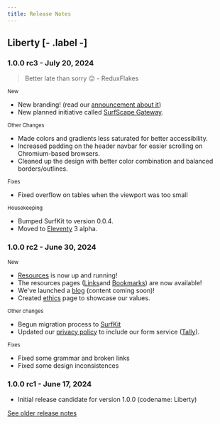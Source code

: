 ```yaml
---
title: Release Notes
---
```


## Liberty [- .label -]

### **1.0.0 rc3** - July 20, 2024

> Better late than sorry 😔 - ReduxFlakes

<p><small>New</small></p>

- New branding! (read our [announcement about it](/news/new-branding-and-look/))
- New planned initiative called [SurfScape Gateway](/initiatives/gateway/).

<p><small>Other Changes</small></p>

- Made colors and gradients less saturated for better accessibility.
- Increased padding on the header navbar for easier scrolling on Chromium-based browsers.
- Cleaned up the design with better color combination and balanced borders/outlines.

<p><small>Fixes</small></p>

- Fixed overflow on tables when the viewport was too small

<p><small>Housekeeping</small></p>

- Bumped SurfKit to version 0.0.4.
- Moved to [Eleventy](https://www.11ty.dev/) 3 alpha.

### **1.0.0 rc2** - June 30, 2024

<p><small>New</small></p>

- [Resources](/resources) is now up and running!
- The resources pages ([Links](/resources/links)and [Bookmarks](/resources/bookmakrs)) are now available!
- We've launched a [blog](/interwebs) (content coming soon)!
- Created [ethics](/about/ethics) page to showcase our values.

<p><small>Other changes</small></p>

- Begun migration process to [SurfKit](https://github.com/surfscape/surfkit)
- Updated our [privacy policy](/privacy-policy) to include our form service ([Tally](https://tally.so/)).

<p><small>Fixes</small></p>

- Fixed some grammar and broken links
- Fixed some design inconsistences

### **1.0.0 rc1** - June 17, 2024

- Initial release candidate for version 1.0.0 (codename: Liberty)

<a href="/arc/release-notes">See older release notes</a>
